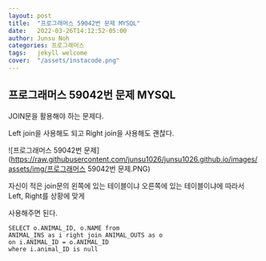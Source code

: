 ```yaml
---
layout: post
title:  "프로그래머스 59042번 문제 MYSQL"
date:   2022-03-26T14:12:52-05:00
author: Junsu Noh
categories: 프로그래머스
tags:	jekyll welcome
cover:  "/assets/instacode.png" 
---
```


## 프로그래머스 59042번 문제 MYSQL



 JOIN문을 활용해야 하는 문제다.

Left join을 사용해도 되고 Right join을 사용해도 괜찮다.



![프로그래머스 59042번 문제](https://raw.githubusercontent.com/junsu1026/junsu1026.github.io/images/assets/img/프로그래머스 59042번 문제.PNG)



자신이 적은 join문의 왼쪽에 있는 테이블이냐 오른쪽에 있는 테이블이냐에 따라서 Left, Right를 상황에 맞게

사용해주면 된다.



```
SELECT o.ANIMAL_ID, o.NAME from
ANIMAL_INS as i right join ANIMAL_OUTS as o
on i.ANIMAL_ID = o.ANIMAL_ID 
where i.animal_ID is null
```

